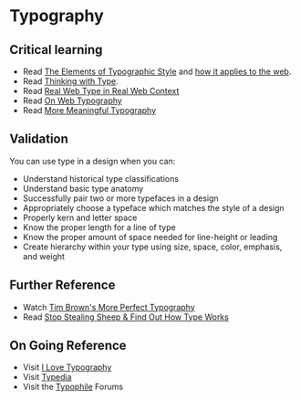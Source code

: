 Typography
==========

Critical learning
-----------------

* Read [The Elements of Typographic Style](http://amzn.to/aRAKml) and [how it applies to the web](http://webtypography.net).
* Read [Thinking with Type](http://amzn.to/U76Kbj).
* Read [Real Web Type in Real Web Context](http://www.alistapart.com/articles/real-web-type-in-real-web-context/)
* Read [On Web Typography](http://www.alistapart.com/articles/on-web-typography/)
* Read [More Meaningful Typography](http://www.alistapart.com/articles/more-meaningful-typography/)

Validation
----------
You can use type in a design when you can:

* Understand historical type classifications
* Understand basic type anatomy
* Successfully pair two or more typefaces in a design
* Appropriately choose a typeface which matches the style of a design
* Properly kern and letter space
* Know the proper length for a line of type
* Know the proper amount of space needed for line-height or leading
* Create hierarchy within your type using size, space, color, emphasis, and weight

Further Reference
----------
* Watch [Tim Brown's More Perfect Typography](https://vimeo.com/17079380)
* Read [Stop Stealing Sheep & Find Out How Type Works](http://amzn.com/0201703394)

On Going Reference
----------
* Visit [I Love Typography](http://www.ilovetypography.com/)
* Visit [Typedia](http://typedia.org)
* Visit the [Typophile](http://typophile.com/) Forums
